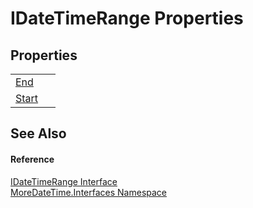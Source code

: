 # IDateTimeRange Properties




## Properties
<table>
<tr>
<td><a href="P_MoreDateTime_Interfaces_IDateTimeRange_End.md">End</a></td>
<td> </td></tr>
<tr>
<td><a href="P_MoreDateTime_Interfaces_IDateTimeRange_Start.md">Start</a></td>
<td> </td></tr>
</table>

## See Also


#### Reference
<a href="T_MoreDateTime_Interfaces_IDateTimeRange.md">IDateTimeRange Interface</a>  
<a href="N_MoreDateTime_Interfaces.md">MoreDateTime.Interfaces Namespace</a>  
